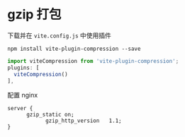 # gzip 打包

下载并在 `vite.config.js` 中使用插件

```shell
npm install vite-plugin-compression --save
```

```js
import viteCompression from 'vite-plugin-compression';
plugins: [
  viteCompression()
],
```

配置 nginx

```shell
server {
      gzip_static on;
			gzip_http_version   1.1;
}
```

